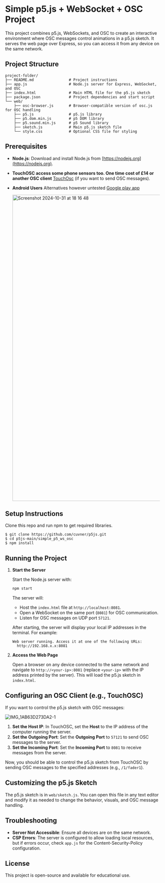 
# Simple p5.js + WebSocket + OSC Project

This project combines p5.js, WebSockets, and OSC to create an interactive environment where OSC messages control animations in a p5.js sketch. It serves the web page over Express, so you can access it from any device on the same network.

## Project Structure

```
project-folder/
├── README.md                # Project instructions
├── app.js                   # Node.js server for Express, WebSocket, and OSC
├── index.html               # Main HTML file for the p5.js sketch
├── package.json             # Project dependencies and start script
└── web/
    ├── osc-browser.js       # Browser-compatible version of osc.js for OSC handling
    ├── p5.js                # p5.js library
    ├── p5.dom.min.js        # p5 DOM library
    ├── p5.sound.min.js      # p5 Sound library
    ├── sketch.js            # Main p5.js sketch file
    └── style.css            # Optional CSS file for styling
```

## Prerequisites

- **Node.js**: Download and install Node.js from [https://nodejs.org](https://nodejs.org).
- **TouchOSC access some phone sensors too. One time cost of £14 or another OSC client** [TouchOsc](https://apps.apple.com/us/app/touchosc/id1569996730) (if you want to send OSC messages).

- **Android Users** Alternatives however untested [Google play app](https://play.google.com/store/apps/details?id=com.ffsmultimedia.osccontroller&hl=en_GB)

  <img width="997" alt="Screenshot 2024-10-31 at 18 16 48" src="https://github.com/user-attachments/assets/3d7bb9ec-3a75-43ef-8906-ba0fd4179f21">


## Setup Instructions

Clone this repo and run npm to get required libraries.

	$ git clone https://github.com/cuvner/p5js.git
	$ cd p5js-main/simple_p5_ws_osc
	$ npm install

## Running the Project

1. **Start the Server**

   Start the Node.js server with:
   ```bash
   npm start
   ```

   The server will:
   - Host the `index.html` file at `http://localhost:8081`.
   - Open a WebSocket on the same port (`8081`) for OSC communication.
   - Listen for OSC messages on UDP port `57121`.

   After starting, the server will display your local IP addresses in the terminal. For example:
   ```
   Web server running. Access it at one of the following URLs:
     http://192.168.x.x:8081
   ```

2. **Access the Web Page**

   Open a browser on any device connected to the same network and navigate to `http://<your-ip>:8081` (replace `<your-ip>` with the IP address printed by the server). This will load the p5.js sketch in `index.html`.

## Configuring an OSC Client (e.g., TouchOSC)

If you want to control the p5.js sketch with OSC messages:

![IMG_1AB63D273DA2-1](https://github.com/user-attachments/assets/bf8614d5-69c5-4ec8-8441-06c1272adf95)

1. **Set the Host IP**: In TouchOSC, set the **Host** to the IP address of the computer running the server.
2. **Set the Outgoing Port**: Set the **Outgoing Port** to `57121` to send OSC messages to the server.
3. **Set the Incoming Port**: Set the **Incoming Port** to `8081` to receive messages from the server.

Now, you should be able to control the p5.js sketch from TouchOSC by sending OSC messages to the specified addresses (e.g., `/1/fader1`).

## Customizing the p5.js Sketch

The p5.js sketch is in `web/sketch.js`. You can open this file in any text editor and modify it as needed to change the behavior, visuals, and OSC message handling.

## Troubleshooting

- **Server Not Accessible**: Ensure all devices are on the same network.
- **CSP Errors**: The server is configured to allow loading local resources, but if errors occur, check `app.js` for the Content-Security-Policy configuration.

## License

This project is open-source and available for educational use.

